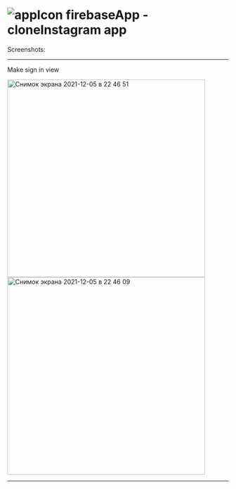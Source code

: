 # ![appIcon](https://user-images.githubusercontent.com/16240094/144761366-6df9a414-7ef6-4890-8f50-beab212d70bf.png) firebaseApp - cloneInstagram app

Screenshots: 
****
Make sign in view

<img width="450" alt="Снимок экрана 2021-12-05 в 22 46 51" src="https://user-images.githubusercontent.com/16240094/144761322-79d1af4d-0d03-4393-951a-3dd38cdbc345.png"> <img width="450" alt="Снимок экрана 2021-12-05 в 22 46 09" src="https://user-images.githubusercontent.com/16240094/144761324-9c929736-0ea7-48f5-9e08-153a2f73f403.png">
****
